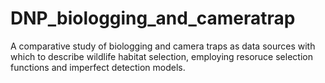 # DNP_biologging_and_cameratrap
A comparative study of biologging and camera traps as data sources with which to describe wildlife habitat selection, employing resoruce selection functions and imperfect detection models.
